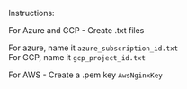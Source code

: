 Instructions:

For Azure and GCP - Create .txt files

For azure, name it ``azure_subscription_id.txt``    
For GCP, name it ``gcp_project_id.txt``  


For AWS - Create a .pem key ``AwsNginxKey``  
